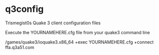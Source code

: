 # q3config
Trismegist0s Quake 3 client configuration files

Execute the YOURNAMEHERE.cfg file from your quake3 command line

/games/quake3/ioquake3.x86_64 +exec YOURNAMEHERE.cfg +connect ffa.q3a51.com
